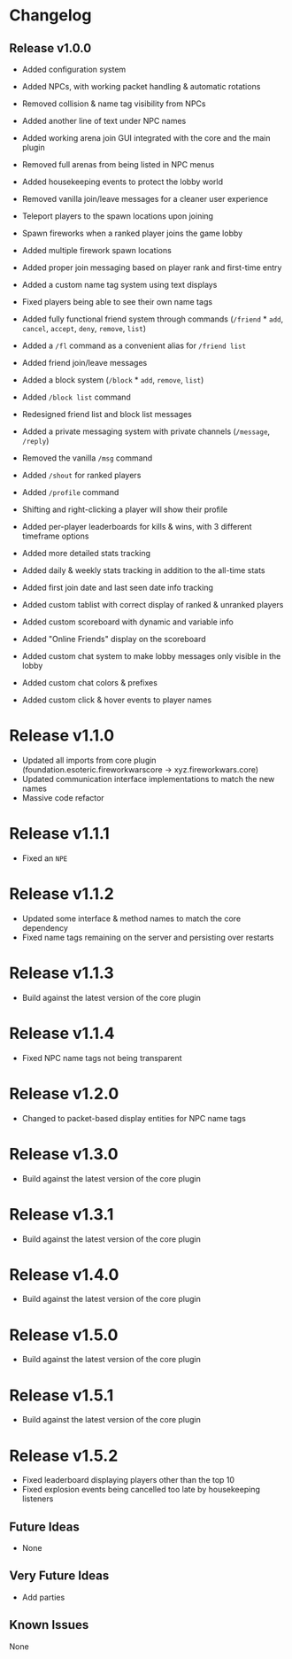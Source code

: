 # Changelog
## Release v1.0.0
- Added configuration system

- Added NPCs, with working packet handling & automatic rotations
- Removed collision & name tag visibility from NPCs
- Added another line of text under NPC names

- Added working arena join GUI integrated with the core and the main plugin
- Removed full arenas from being listed in NPC menus

- Added housekeeping events to protect the lobby world
- Removed vanilla join/leave messages for a cleaner user experience

- Teleport players to the spawn locations upon joining
- Spawn fireworks when a ranked player joins the game lobby
- Added multiple firework spawn locations
- Added proper join messaging based on player rank and first-time entry

- Added a custom name tag system using text displays
- Fixed players being able to see their own name tags

- Added fully functional friend system through commands (`/friend` * `add`, `cancel`, `accept`, `deny`, `remove`, `list`)
- Added a `/fl` command as a convenient alias for `/friend list`
- Added friend join/leave messages

- Added a block system (`/block` * `add`, `remove`, `list`)
- Added `/block list` command
- Redesigned friend list and block list messages

- Added a private messaging system with private channels (`/message`, `/reply`)
- Removed the vanilla `/msg` command

- Added `/shout` for ranked players

- Added `/profile` command
- Shifting and right-clicking a player will show their profile

- Added per-player leaderboards for kills & wins, with 3 different timeframe options
- Added more detailed stats tracking
- Added daily & weekly stats tracking in addition to the all-time stats
- Added first join date and last seen date info tracking

- Added custom tablist with correct display of ranked & unranked players
- Added custom scoreboard with dynamic and variable info
- Added "Online Friends" display on the scoreboard

- Added custom chat system to make lobby messages only visible in the lobby
- Added custom chat colors & prefixes
- Added custom click & hover events to player names
# Release v1.1.0
- Updated all imports from core plugin (foundation.esoteric.fireworkwarscore -> xyz.fireworkwars.core)
- Updated communication interface implementations to match the new names
- Massive code refactor
# Release v1.1.1
- Fixed an `NPE`
# Release v1.1.2
- Updated some interface & method names to match the core dependency
- Fixed name tags remaining on the server and persisting over restarts
# Release v1.1.3
- Build against the latest version of the core plugin
# Release v1.1.4
- Fixed NPC name tags not being transparent
# Release v1.2.0
- Changed to packet-based display entities for NPC name tags
# Release v1.3.0
- Build against the latest version of the core plugin
# Release v1.3.1
- Build against the latest version of the core plugin
# Release v1.4.0
- Build against the latest version of the core plugin
# Release v1.5.0
- Build against the latest version of the core plugin
# Release v1.5.1
- Build against the latest version of the core plugin
# Release v1.5.2
- Fixed leaderboard displaying players other than the top 10
- Fixed explosion events being cancelled too late by housekeeping listeners


## Future Ideas
- None

## Very Future Ideas
- Add parties

## Known Issues
None
